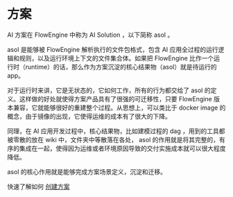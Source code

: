 # 方案

AI 方案在 FlowEngine 中称为 AI Solution ，以下简称 asol 。

asol 是能够被 FlowEngine 解析执行的文件包格式，包含 AI 应用全过程的运行逻辑和规则，以及运行环境上下文的文件集合体。如果把 FlowEngine 比作一个运行时（runtime）的话，那么作为方案沉淀的核心结果物（asol）就是待运行的 app。

对于运行时来讲，它是无状态的，它如何工作，所有的行为都交给了 asol 的定义。这样做的好处就使得方案产品具有了很强的可迁移性，只要 FlowEngine 版本兼容，它就能够很好的重建整个过程。从思想上，可以类比于 docker image 的概念，由于镜像的出现，它使得运维的成本有了很大的下降。

同理，在 AI 应用开发过程中，核心结果物，比如建模过程的 dag ，用到的工具都被零散的放在 wiki 中，文件夹中等散落在各处， asol 的作用就是将其完整的，有序的集成在一起，使得因为运维或者环境原因导致的交付实施成本就可以很大程度降低。

asol 的核心作用就是能够完成方案场景定义，沉淀和迁移。

快速了解如何 [创建方案](./solution_selfdefined.md)
